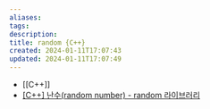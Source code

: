 ```yaml
---
aliases: 
tags: 
description:
title: random {C++}
created: 2024-01-11T17:07:43
updated: 2024-01-11T17:07:49
---
```

- [[C++]]
- [[C++] 난수(random number) - random 라이브러리](https://junstar92.tistory.com/333)
